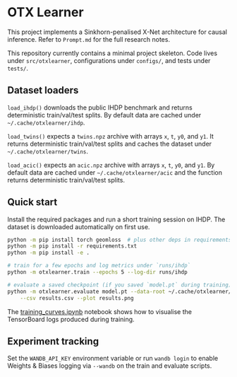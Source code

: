 # OTX Learner

This project implements a Sinkhorn-penalised X-Net architecture for causal inference.
Refer to `Prompt.md` for the full research notes.

This repository currently contains a minimal project skeleton. Code lives under
`src/otxlearner`, configurations under `configs/`, and tests under `tests/`.

## Dataset loaders

`load_ihdp()` downloads the public IHDP benchmark and returns deterministic
train/val/test splits. By default data are cached under `~/.cache/otxlearner/ihdp`.

`load_twins()` expects a `twins.npz` archive with arrays `x`, `t`, `y0`, and
`y1`. It returns deterministic train/val/test splits and caches the dataset under
`~/.cache/otxlearner/twins`.

`load_acic()` expects an `acic.npz` archive with arrays `x`, `t`, `y0`, and
`y1`. By default data are cached under `~/.cache/otxlearner/acic` and the
function returns deterministic train/val/test splits.

## Quick start

Install the required packages and run a short training session on IHDP. The
dataset is downloaded automatically on first use.

```bash
python -m pip install torch geomloss  # plus other deps in requirements.txt
python -m pip install -r requirements.txt
python -m pip install -e .

# train for a few epochs and log metrics under `runs/ihdp`
python -m otxlearner.train --epochs 5 --log-dir runs/ihdp

# evaluate a saved checkpoint (if you saved `model.pt` during training)
python -m otxlearner.evaluate model.pt --data-root ~/.cache/otxlearner/ihdp \
    --csv results.csv --plot results.png
```

The [training_curves.ipynb](notebooks/training_curves.ipynb) notebook shows how
to visualise the TensorBoard logs produced during training.

## Experiment tracking

Set the `WANDB_API_KEY` environment variable or run `wandb login` to enable
Weights & Biases logging via `--wandb` on the train and evaluate scripts.
